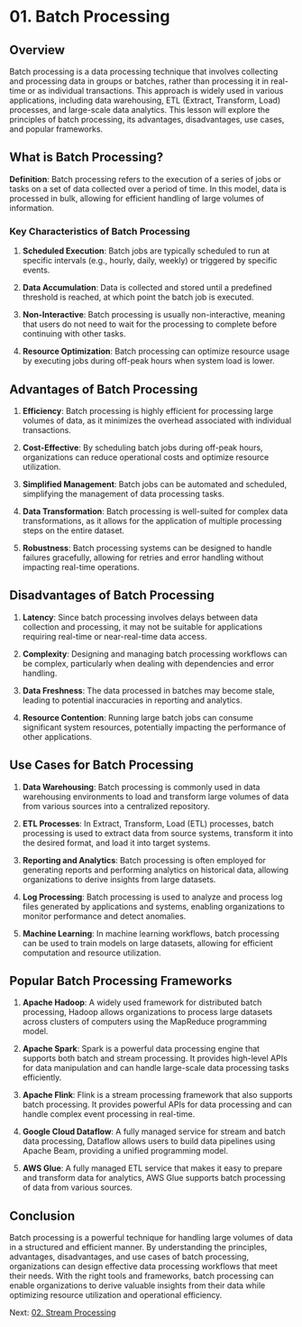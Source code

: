 # 01. Batch Processing

## Overview

Batch processing is a data processing technique that involves collecting and processing data in groups or batches, rather than processing it in real-time or as individual transactions. This approach is widely used in various applications, including data warehousing, ETL (Extract, Transform, Load) processes, and large-scale data analytics. This lesson will explore the principles of batch processing, its advantages, disadvantages, use cases, and popular frameworks.

## What is Batch Processing?

**Definition**: Batch processing refers to the execution of a series of jobs or tasks on a set of data collected over a period of time. In this model, data is processed in bulk, allowing for efficient handling of large volumes of information.

### Key Characteristics of Batch Processing

1. **Scheduled Execution**: Batch jobs are typically scheduled to run at specific intervals (e.g., hourly, daily, weekly) or triggered by specific events.

2. **Data Accumulation**: Data is collected and stored until a predefined threshold is reached, at which point the batch job is executed.

3. **Non-Interactive**: Batch processing is usually non-interactive, meaning that users do not need to wait for the processing to complete before continuing with other tasks.

4. **Resource Optimization**: Batch processing can optimize resource usage by executing jobs during off-peak hours when system load is lower.

## Advantages of Batch Processing

1. **Efficiency**: Batch processing is highly efficient for processing large volumes of data, as it minimizes the overhead associated with individual transactions.

2. **Cost-Effective**: By scheduling batch jobs during off-peak hours, organizations can reduce operational costs and optimize resource utilization.

3. **Simplified Management**: Batch jobs can be automated and scheduled, simplifying the management of data processing tasks.

4. **Data Transformation**: Batch processing is well-suited for complex data transformations, as it allows for the application of multiple processing steps on the entire dataset.

5. **Robustness**: Batch processing systems can be designed to handle failures gracefully, allowing for retries and error handling without impacting real-time operations.

## Disadvantages of Batch Processing

1. **Latency**: Since batch processing involves delays between data collection and processing, it may not be suitable for applications requiring real-time or near-real-time data access.

2. **Complexity**: Designing and managing batch processing workflows can be complex, particularly when dealing with dependencies and error handling.

3. **Data Freshness**: The data processed in batches may become stale, leading to potential inaccuracies in reporting and analytics.

4. **Resource Contention**: Running large batch jobs can consume significant system resources, potentially impacting the performance of other applications.

## Use Cases for Batch Processing

1. **Data Warehousing**: Batch processing is commonly used in data warehousing environments to load and transform large volumes of data from various sources into a centralized repository.

2. **ETL Processes**: In Extract, Transform, Load (ETL) processes, batch processing is used to extract data from source systems, transform it into the desired format, and load it into target systems.

3. **Reporting and Analytics**: Batch processing is often employed for generating reports and performing analytics on historical data, allowing organizations to derive insights from large datasets.

4. **Log Processing**: Batch processing is used to analyze and process log files generated by applications and systems, enabling organizations to monitor performance and detect anomalies.

5. **Machine Learning**: In machine learning workflows, batch processing can be used to train models on large datasets, allowing for efficient computation and resource utilization.

## Popular Batch Processing Frameworks

1. **Apache Hadoop**: A widely used framework for distributed batch processing, Hadoop allows organizations to process large datasets across clusters of computers using the MapReduce programming model.

2. **Apache Spark**: Spark is a powerful data processing engine that supports both batch and stream processing. It provides high-level APIs for data manipulation and can handle large-scale data processing tasks efficiently.

3. **Apache Flink**: Flink is a stream processing framework that also supports batch processing. It provides powerful APIs for data processing and can handle complex event processing in real-time.

4. **Google Cloud Dataflow**: A fully managed service for stream and batch data processing, Dataflow allows users to build data pipelines using Apache Beam, providing a unified programming model.

5. **AWS Glue**: A fully managed ETL service that makes it easy to prepare and transform data for analytics, AWS Glue supports batch processing of data from various sources.

## Conclusion

Batch processing is a powerful technique for handling large volumes of data in a structured and efficient manner. By understanding the principles, advantages, disadvantages, and use cases of batch processing, organizations can design effective data processing workflows that meet their needs. With the right tools and frameworks, batch processing can enable organizations to derive valuable insights from their data while optimizing resource utilization and operational efficiency.

Next: [02. Stream Processing](./02-stream-processing.md)
